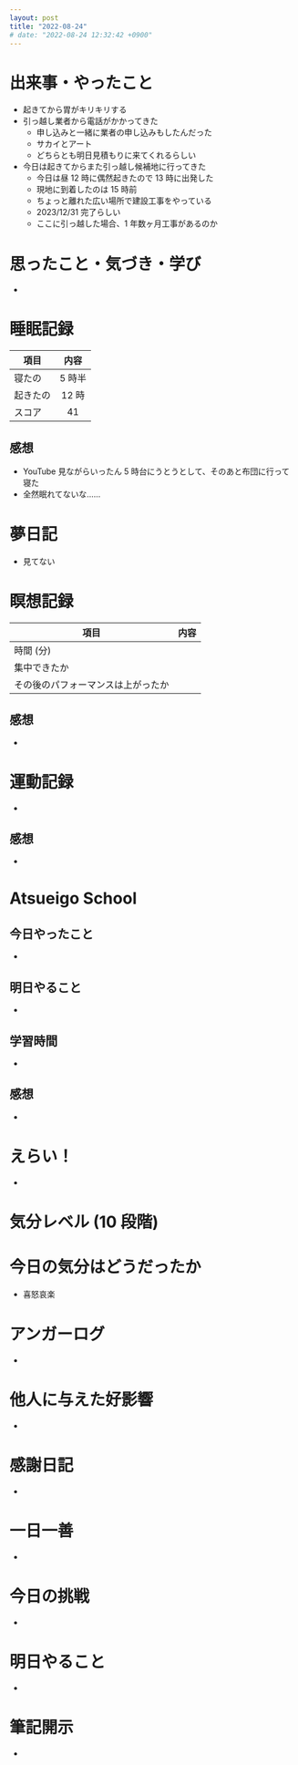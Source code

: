 ```yaml
---
layout: post
title: "2022-08-24"
# date: "2022-08-24 12:32:42 +0900"
---
```


# 出来事・やったこと
* 起きてから胃がキリキリする
* 引っ越し業者から電話がかかってきた
    * 申し込みと一緒に業者の申し込みもしたんだった
    * サカイとアート
    * どちらとも明日見積もりに来てくれるらしい
* 今日は起きてからまた引っ越し候補地に行ってきた
    * 今日は昼 12 時に偶然起きたので 13 時に出発した
    * 現地に到着したのは 15 時前
    * ちょっと離れた広い場所で建設工事をやっている
    * 2023/12/31 完了らしい
    * ここに引っ越した場合、1 年数ヶ月工事があるのか



# 思ったこと・気づき・学び
*



# 睡眠記録

| 項目 | 内容 |
| --- | :---: |
| 寝たの | 5 時半 |
| 起きたの | 12 時 |
| スコア | 41 |

## 感想
* YouTube 見ながらいったん 5 時台にうとうとして、そのあと布団に行って寝た
* 全然眠れてないな......



# 夢日記
* 見てない



# 瞑想記録

| 項目 | 内容 |
| --- | :---: |
| 時間 (分) |
| 集中できたか |
| その後のパフォーマンスは上がったか |

## 感想
*



# 運動記録
*

## 感想
*



# Atsueigo School
## 今日やったこと
*

## 明日やること
*

## 学習時間
*

## 感想
*



# えらい！
*



# 気分レベル (10 段階)




# 今日の気分はどうだったか
* 喜怒哀楽



# アンガーログ
*



# 他人に与えた好影響
*



# 感謝日記
*



# 一日一善
*



# 今日の挑戦
*



# 明日やること
*



# 筆記開示
*
